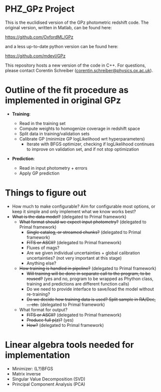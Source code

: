 PHZ_GPz Project
===============

This is the euclidised version of the GPz photometric redshift code. The original version, written in Matlab, can be found here:

https://github.com/OxfordML/GPz

and a less up-to-date python version can be found here:

https://github.com/mdevl/GPz

This repository hosts a new version of the code in C++. For questions, please contact Corentin Schreiber (corentin.schreiber@physics.ox.ac.uk).


Outline of the fit procedure as implemented in original GPz
===========================================================

 * **Training**:
   * Read in the training set
   * Compute weights to homogenize coverage in redshift space
   * Split data in training/validation sets
   * Calibrate GP (minimize GP logLikelihood wrt hyperparameters)
     * Iterate with BFGS optimizer, checking if logLikelihood continues to improve on validation set, and if not stop optimization

 * **Prediction**:
   * Read in input photometry + errors
   * Apply GP prediction


Things to figure out
====================

 * How much to make configurable? Aim for configurable most options, or keep it simple and only implement what we know works best?
 * ~~What is the data model?~~ (delegated to Primal framework)
   * ~~What format should we expect input photometry?~~ (delegated to Primal framework)
     * ~~Single catalog, or streamed chunks?~~ (delegated to Primal framework)
     * ~~FITS or ASCII?~~ (delegated to Primal framework)
     * Fluxes of mags?
     * Are we given individual uncertainties + global calibration uncertainties? (not very important at this stage)
     * Anything else?
   * ~~How training is handled in pipeline?~~ (delegated to Primal framework)
     * ~~Will training will be done in separate call to the program, to be reused?~~ (yes and no, program to be wrapped as Phython class, training and predictions are different function calls)
     * Do we need to provide interface to save/load the model without re-training?
     * ~~Do we decide how training data is used? Split sample in RA/Dec, ... etc.~~ (delegated to Primal framework)
   * What format for output?
     * ~~FITS or ASCII?~~ (delegated to Primal framework)
     * ~~Produce full p(z)?~~ (yes)
     * ~~How?~~ (delegated to Primal framework)


Linear algebra tools needed for implementation
==============================================

 * Minimizer: (L?)BFGS
 * Matrix inverse
 * Singular Value Decomposition (SVD)
 * Principal Component Analysis (PCA)
